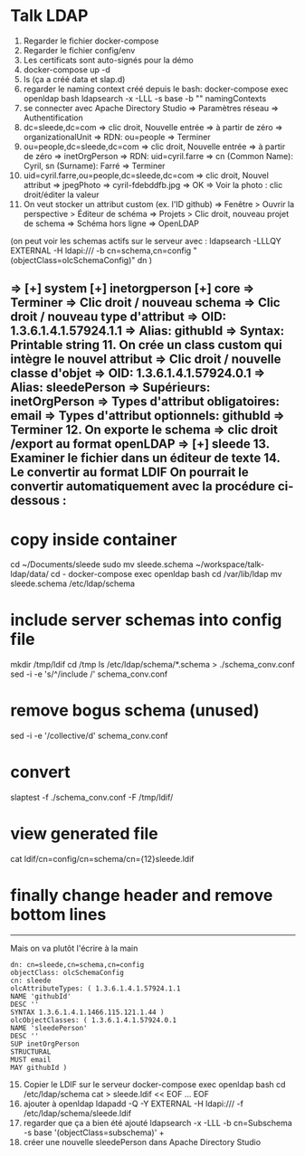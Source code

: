 # Talk LDAP

1. Regarder le fichier docker-compose
2. Regarder le fichier config/env
3. Les certificats sont auto-signés pour la démo
4. docker-compose up -d
5. ls (ça a créé data et slap.d)
6. regarder le naming context créé depuis le bash:
  docker-compose exec openldap bash
  ldapsearch -x -LLL -s base -b "" namingContexts
7. se connecter avec Apache Directory Studio
  => Paramètres réseau
  => Authentification
8. dc=sleede,dc=com 
  => clic droit, Nouvelle entrée
  => à partir de zéro
  => organizationalUnit
  => RDN: ou=people
  => Terminer
8. ou=people,dc=sleede,dc=com
  => clic droit, Nouvelle entrée
  => à partir de zéro
  => inetOrgPerson
  => RDN: uid=cyril.farre
  => cn (Common Name): Cyril, sn (Surname): Farré
  => Terminer
9. uid=cyril.farre,ou=people,dc=sleede,dc=com
  => clic droit, Nouvel attribut
  => jpegPhoto
  => cyril-fdebddfb.jpg
  => OK
  => Voir la photo : clic droit/éditer la valeur
10. On veut stocker un attribut custom (ex. l'ID github)
  => Fenêtre > Ouvrir la perspective > Éditeur de schéma
  => Projets > Clic droit, nouveau projet de schema
  => Schéma hors ligne
  => OpenLDAP
  
  (on peut voir les schemas actifs sur le serveur avec :
   ldapsearch -LLLQY EXTERNAL -H ldapi:/// -b cn=schema,cn=config "(objectClass=olcSchemaConfig)" dn
  )
  
  => [+] system [+] inetorgperson [+] core
  => Terminer
  => Clic droit / nouveau schema
  => Clic droit / nouveau type d'attribut
  => OID: 1.3.6.1.4.1.57924.1.1
  => Alias: githubId
  => Syntax: Printable string
11. On crée un class custom qui intègre le nouvel attribut
  => Clic droit / nouvelle classe d'objet
  => OID: 1.3.6.1.4.1.57924.0.1
  => Alias: sleedePerson
  => Supérieurs: inetOrgPerson
  => Types d'attribut obligatoires: email
  => Types d'attribut optionnels: githubId
  => Terminer
12. On exporte le schema
  => clic droit /export au format openLDAP
  => [+] sleede
13. Examiner le fichier dans un éditeur de texte
14. Le convertir au format LDIF
  On pourrait le convertir automatiquement avec la procédure ci-dessous :
---
  # copy inside container
  cd ~/Documents/sleede
  sudo mv sleede.schema ~/workspace/talk-ldap/data/
  cd -
  docker-compose exec openldap bash
  cd /var/lib/ldap
  mv sleede.schema /etc/ldap/schema 
  
  # include server schemas into config file
  mkdir /tmp/ldif
  cd /tmp
  ls /etc/ldap/schema/*.schema > ./schema_conv.conf
  sed -i -e 's/^/include /' schema_conv.conf
  
  # remove bogus schema (unused)
  sed -i -e '/collective/d' schema_conv.conf
  
  # convert
  slaptest -f ./schema_conv.conf -F /tmp/ldif/
  
  # view generated file
  cat ldif/cn\=config/cn\=schema/cn\=\{12\}sleede.ldif
  # finally change header and remove bottom lines
---
  Mais on va plutôt l'écrire à la main
  
  ```ldif
dn: cn=sleede,cn=schema,cn=config
objectClass: olcSchemaConfig
cn: sleede
olcAttributeTypes: ( 1.3.6.1.4.1.57924.1.1 
  NAME 'githubId' 
  DESC '' 
  SYNTAX 1.3.6.1.4.1.1466.115.121.1.44 )
olcObjectClasses: ( 1.3.6.1.4.1.57924.0.1 
  NAME 'sleedePerson' 
  DESC '' 
  SUP inetOrgPerson 
  STRUCTURAL 
  MUST email 
  MAY githubId )
  ```
15. Copier le LDIF sur le serveur
  docker-compose exec openldap bash
  cd /etc/ldap/schema
  cat > sleede.ldif << EOF
  ...
  EOF
16. ajouter à openldap
  ldapadd -Q -Y EXTERNAL -H ldapi:/// -f /etc/ldap/schema/sleede.ldif
17. regarder que ça a bien été ajouté
  ldapsearch -x -LLL -b cn=Subschema -s base '(objectClass=subschema)' +
18. créer une nouvelle sleedePerson dans Apache Directory Studio
